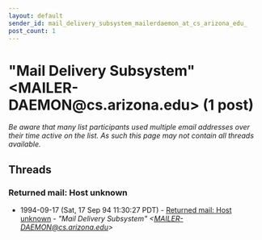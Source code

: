```yaml
---
layout: default
sender_id: mail_delivery_subsystem_mailerdaemon_at_cs_arizona_edu_
post_count: 1
---
```


# "Mail Delivery Subsystem" <MAILER-DAEMON<span>@</span>cs.arizona.edu> (1 post)

_Be aware that many list participants used multiple email addresses over their time active on the list. As such this page may not contain all threads available._

## Threads

### Returned mail: Host unknown
+ 1994-09-17 (Sat, 17 Sep 94 11:30:27 PDT) - [Returned mail: Host unknown](/archive/1994/09/69f5fdbde523f626720d2e3d7bef23822b45739fc0fd4313082369903299f17f) - _"Mail Delivery Subsystem" \<MAILER-DAEMON@cs.arizona.edu\>_

